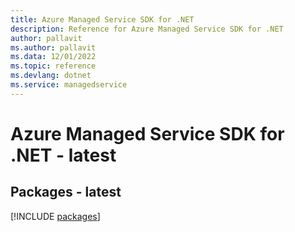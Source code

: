 ```yaml
---
title: Azure Managed Service SDK for .NET
description: Reference for Azure Managed Service SDK for .NET
author: pallavit
ms.author: pallavit
ms.data: 12/01/2022
ms.topic: reference
ms.devlang: dotnet
ms.service: managedservice
---
```

# Azure Managed Service SDK for .NET - latest
## Packages - latest
[!INCLUDE [packages](managed-service-index.md)]